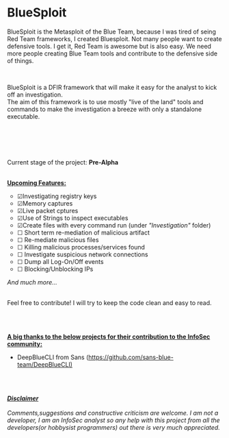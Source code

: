 # BlueSploit

<p>BlueSploit is the Metasploit of the Blue Team, because I was tired of seing Red Team frameworks, I created Bluesploit. Not many people want to create defensive tools. I get it, Red Team is awesome but is also easy. We need more people creating Blue Team tools and contribute to the defensive side of things.</p><br>

BlueSploit is a DFIR framework that will make it easy for the analyst to kick off an investigation. <br> 
The aim of this framework is to use mostly "live of the land" tools and commands to make the investigation a breeze with only a standalone executable. <br>
<br>

<p><img src="https://github.com/tsale/BlueSploit/blob/master/PNGs/Bluesploit_menu.PNG" alt="" /></p>
<br>
<p><img src="https://github.com/tsale/BlueSploit/blob/master/PNGs/netstat_listening.PNG" alt="" /></p>

Current stage of the project: <b>Pre-Alpha</b> 
<br> <br> 

<p><span style="text-decoration: underline;"><strong>Upcoming Features:</strong></span></p>
<ul style="list-style-type: circle;">

<li>&#9745;Investigating registry keys</li>
<li>&#9745;Memory captures</li>
<li>&#9745;Live packet cptures</li>
<li>&#9745;Use of Strings to inspect executables</li>
<li>&#9745;Create files with every command run (under <i>"Investigation"</i> folder)</li>
<li>&#9744; Short term re-mediation of malicious artifact</li>
<li>&#9744; Re-mediate malicious files</li>
<li>&#9744; Killing malicious processes/services found</li>
<li>&#9744; Investigate suspicious network connections</li>
<li>&#9744; Dump all Log-On/Off events</li>
<li>&#9744; Blocking/Unblocking IPs</li>
</ul>
<em>And much more...</em><br><br>

<p>Feel free to contribute! I will try to keep the code clean and easy to read.</p>
<br> <br> 

<p><strong><span style="text-decoration: underline;">A big thanks to the below projects for their contribution to the InfoSec community:</span></strong></p>
<ul>
<li>DeepBlueCLI from Sans (<a href="https://github.com/sans-blue-team/DeepBlueCLI">https://github.com/sans-blue-team/DeepBlueCLI)</a></li>
</ul>
<br><br>


<p><b><u><i>Disclaimer</i></u></b> 
 <br><br>
<i>Comments,suggestions and constructive criticism are welcome. I am not a developer, I am an InfoSec analyst so any help with this project from all the developers(or hobbysist programmers) out there is very much appreciated.</i></p>
